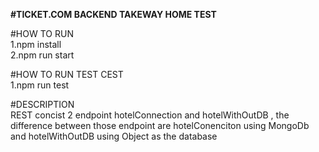 <b>#TICKET.COM BACKEND TAKEWAY HOME TEST</b>

#HOW TO RUN
<br/>1.npm install
<br/>2.npm run start

#HOW TO RUN TEST CEST
<br/>1.npm run test

#DESCRIPTION
<br/> REST concist 2 endpoint hotelConnection and hotelWithOutDB , the difference between those endpoint are hotelConenciton using MongoDb and hotelWithOutDB using Object as the database

